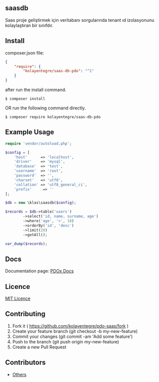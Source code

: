 ## saasdb

Saas proje geliştirmek için veritabanı sorgularında tenant ıd izolasyonunu kolaylaştıran bir sınıfdır.

## Install

composer.json file:
```json
{
    "require": {
        "kolayentegre/saas-db-pdo": "^1"
    }
}
```
after run the install command.
```
$ composer install
```

OR run the following command directly.

```
$ composer require kolayentegre/saas-db-pdo
```

## Example Usage
```php
require 'vendor/autoload.php';

$config = [
	'host'		=> 'localhost',
	'driver'	=> 'mysql',
	'database'	=> 'test',
	'username'	=> 'root',
	'password'	=> '',
	'charset'	=> 'utf8',
	'collation'	=> 'utf8_general_ci',
	'prefix'	 => ''
];

$db = new \klas\saasdb($config);

$records = $db->table('users')
		->select('id, name, surname, age')
		->where('age', '>', 18)
		->orderBy('id', 'desc')
		->limit(20)
		->getAll();

var_dump($records);
```

## Docs
Documentation page: [PDOx Docs][doc-url]


## Licence
[MIT Licence][mit-url]

## Contributing

1. Fork it ( https://github.com/kolayentegre/pdo-saas/fork )
2. Create your feature branch (git checkout -b my-new-feature)
3. Commit your changes (git commit -am 'Add some feature')
4. Push to the branch (git push origin my-new-feature)
5. Create a new Pull Request

## Contributors

- [Others](https://github.com/klasvento/pdo-saas/graphs/contributors)

[mit-url]: http://opensource.org/licenses/MIT
[doc-url]: https://github.com/kolayentegre/saas-db-pdo/blob/main/DOCS.md

